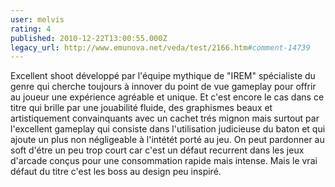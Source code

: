 ```yaml
---
user: melvis
rating: 4
published: 2010-12-22T13:00:55.000Z
legacy_url: http://www.emunova.net/veda/test/2166.htm#comment-14739
---
```

Excellent shoot développé par l'équipe mythique de "IREM" spécialiste du genre qui cherche toujours à innover du point de vue gameplay pour offrir au joueur une expérience agréable et unique. Et c'est encore le cas dans ce titre qui brille par une jouabilité fluide, des graphismes beaux et artistiquement convainquants avec un cachet trés mignon mais surtout par l'excellent gameplay qui consiste dans l'utilisation judicieuse du baton et qui ajoute un plus non négligeable à l'intétét porté au jeu.
On peut pardonner au soft d'étre un peu trop court car c'est un défaut recurrent dans les jeux d'arcade conçus pour une consommation rapide mais intense.
Mais le vrai défaut du titre c'est les boss au design peu inspiré.